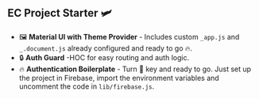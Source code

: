 ## EC Project Starter 🛩️

- 🖼️ **Material UI with Theme Provider** - Includes custom `_app.js` and `_.document.js` already configured and ready to go 🔥.
- 🔒 **Auth Guard** -HOC for easy routing and auth logic.
- 🔥 **Authentication Boilerplate** - Turn 🔑 key and ready to go. Just set up the project in Firebase, import the environment variables and uncomment the code in `lib/firebase.js`.
